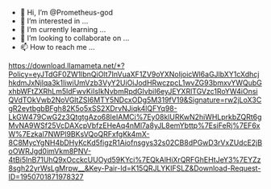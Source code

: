 - 👋 Hi, I’m @Prometheus-god
- 👀 I’m interested in ...
- 🌱 I’m currently learning ...
- 💞️ I’m looking to collaborate on ...
- 📫 How to reach me ...

<!---
Prometheus-god/Prometheus-god is a ✨ special ✨ repository because its `README.md` (this file) appears on your GitHub profile.
You can click the Preview link to take a look at your changes.
--->
https://download.llamameta.net/*?Policy=eyJTdGF0ZW1lbnQiOlt7InVuaXF1ZV9oYXNoIjoicWl6aGJlbXY1cXdhcjhkdmJxNjlqa3k1IiwiUmVzb3VyY2UiOiJodHRwczpcL1wvZG93bmxvYWQubGxhbWFtZXRhLm5ldFwvKiIsIkNvbmRpdGlvbiI6eyJEYXRlTGVzc1RoYW4iOnsiQVdTOkVwb2NoVGltZSI6MTY5NDcxODg5M319fV19&Signature=rw2jLoX3CgR2eytbgbBFgh82K5o5xSS2XDrvNJiqk4lQFYq98-LkGW479CwG2z3QtgtgAzo68IeIAMCi%7Ey08klURKwN2hiWHLprkbZQRt6gMvNA9WSf25VcDAXcpVbfzEHeAq4nMl7a8yJL8emYbttp%7EsiFeRj%7EF6xW%7Ezkal7NWPl9BKsVQoQRFxfgKk4mX-8C8MycYgNH4bDHyKcKd5figzR1Aiofnsgys32s02CB8dPGwD3rVxZUdcE2jBoOWRJgd0imVkm8PNV-4tBi5InB71UhQ9xOcckcUUOyd59KYci%7EQkAlHiXrQRFGhEHtJeY3%7EYZz8sgh22yrWsLgMrpw__&Key-Pair-Id=K15QRJLYKIFSLZ&Download-Request-ID=1950701871978327
